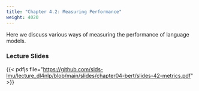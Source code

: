 ```yaml
---
title: "Chapter 4.2: Measuring Performance"
weight: 4020
---
```

Here we discuss various ways of measuring the performance of language models.

<!--more-->

<!--
### Lecture video

{{< video id="TfrSKiOecWI" >}}
-->

### Lecture Slides

{{< pdfjs file="https://github.com/slds-lmu/lecture_dl4nlp/blob/main/slides/chapter04-bert/slides-42-metrics.pdf" >}}
